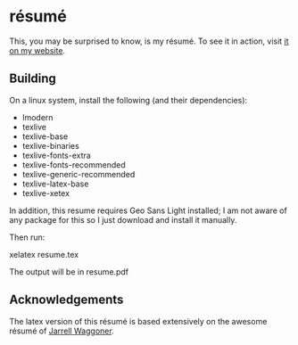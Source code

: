 résumé
======

This, you may be surprised to know, is my résumé. To see it in action,
visit [it on my website](http://stephenmcgruer.com/resume).

Building
--------

On a linux system, install the following (and their dependencies):

* lmodern
* texlive
* texlive-base
* texlive-binaries
* texlive-fonts-extra
* texlive-fonts-recommended
* texlive-generic-recommended
* texlive-latex-base
* texlive-xetex

In addition, this resume requires Geo Sans Light installed; I am not aware of
any package for this so I just download and install it manually.

Then run:

xelatex resume.tex

The output will be in resume.pdf

Acknowledgements
----------------

The latex version of this résumé is based extensively on the awesome résumé of
[Jarrell Waggoner](https://github.com/malloc47/cv).
